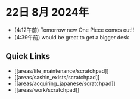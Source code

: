 # 22日 8月 2024年
- (4:12午前) Tomorrow new One Piece comes out!!
- (4:39午前) would be great to get a bigger desk

 



## Quick Links
- [[areas/life_maintenance/scratchpad]]
- [[areas/sashin_exists/scratchpad]]
- [[areas/acquiring_japanese/scratchpad]]
- [[areas/work/scratchpad]]
